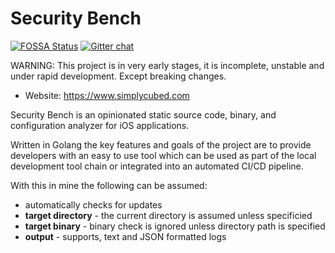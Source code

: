 # Security Bench

[![FOSSA Status](https://app.fossa.com/api/projects/git%2Bgithub.com%2FSimplyCubed%2Fsecurity-bench.svg?type=shield)](https://app.fossa.com/projects/git%2Bgithub.com%2FSimplyCubed%2Fsecurity-bench?ref=badge_shield) [![Gitter chat](https://badges.gitter.im/simplycubed/Lobby.png)](https://gitter.im/simplycubed/Lobby)

WARNING: This project is in very early stages, it is incomplete, unstable and under rapid development. Except breaking changes.

- Website: https://www.simplycubed.com

Security Bench is an opinionated static source code, binary, and configuration analyzer for iOS applications.

Written in Golang the key features and goals of the project are to provide developers with an easy to use tool which can be used as part of the local development tool chain or integrated into an automated CI/CD pipeline.

With this in mine the following can be assumed:

- automatically checks for updates
- **target directory** - the current directory is assumed unless specificied
- **target binary** - binary check is ignored unless directory path is specified
- **output** - supports, text and JSON formatted logs
